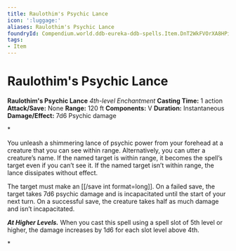 ```yaml
---
title: Raulothim's Psychic Lance
icon: ':luggage:'
aliases: Raulothim's Psychic Lance
foundryId: Compendium.world.ddb-eureka-ddb-spells.Item.DnT2WkFVOrXA8HPi
tags:
- Item
---
```


# Raulothim's Psychic Lance

**Raulothim's Psychic Lance**
_4th-level Enchantment_
**Casting Time:** 1 action
**Attack/Save:** None
**Range:** 120 ft
**Components:** V
**Duration:** Instantaneous
**Damage/Effect:** 7d6 Psychic damage

*<p>You unleash a shimmering lance of psychic power from your forehead at a creature that you can see within range. Alternatively, you can utter a creature’s name. If the named target is within range, it becomes the spell’s target even if you can’t see it. If the named target isn’t within range, the lance dissipates without effect.

The target must make an [[/save int format=long]]. On a failed save, the target takes 7d6 psychic damage and is incapacitated until the start of your next turn. On a successful save, the creature takes half as much damage and isn’t incapacitated.

*****At Higher Levels.***** When you cast this spell using a spell slot of 5th level or higher, the damage increases by 1d6 for each slot level above 4th.</p>*